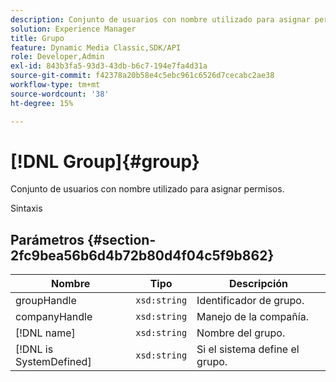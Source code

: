 ```yaml
---
description: Conjunto de usuarios con nombre utilizado para asignar permisos.
solution: Experience Manager
title: Grupo
feature: Dynamic Media Classic,SDK/API
role: Developer,Admin
exl-id: 843b3fa5-93d3-43db-b6c7-194e7fa4d31a
source-git-commit: f42378a20b58e4c5ebc961c6526d7cecabc2ae38
workflow-type: tm+mt
source-wordcount: '38'
ht-degree: 15%

---
```


# [!DNL Group]{#group}

Conjunto de usuarios con nombre utilizado para asignar permisos.

Sintaxis

## Parámetros {#section-2fc9bea56b6d4b72b80d4f04c5f9b862}

| Nombre | Tipo | Descripción |
|---|---|---|
| groupHandle | `xsd:string` | Identificador de grupo. |
| companyHandle | `xsd:string` | Manejo de la compañía. |
| [!DNL name] | `xsd:string` | Nombre del grupo. |
| [!DNL is SystemDefined] | `xsd:string` | Si el sistema define el grupo. |

